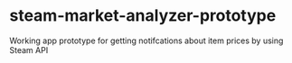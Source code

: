 # steam-market-analyzer-prototype
 Working app prototype for getting notifcations about item prices by using Steam API
